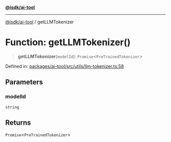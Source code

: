 [**@isdk/ai-tool**](../README.md)

***

[@isdk/ai-tool](../globals.md) / getLLMTokenizer

# Function: getLLMTokenizer()

> **getLLMTokenizer**(`modelId`): `Promise`\<`PreTrainedTokenizer`\>

Defined in: [packages/ai-tool/src/utils/llm-tokenizer.ts:58](https://github.com/isdk/ai-tool.js/blob/6a89194ac34437a1bc58f7ec590cd22976939ca6/src/utils/llm-tokenizer.ts#L58)

## Parameters

### modelId

`string`

## Returns

`Promise`\<`PreTrainedTokenizer`\>
